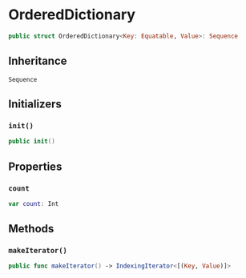 # OrderedDictionary

``` swift
public struct OrderedDictionary<Key: Equatable, Value>: Sequence
```

## Inheritance

`Sequence`

## Initializers

### `init()`

``` swift
public init()
```

## Properties

### `count`

``` swift
var count: Int
```

## Methods

### `makeIterator()`

``` swift
public func makeIterator() -> IndexingIterator<[(Key, Value)]>
```
